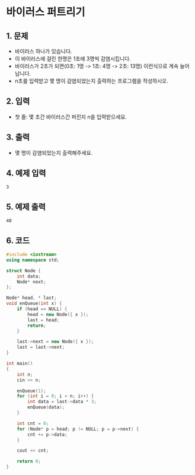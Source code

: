 # 바이러스 퍼트리기

## 1. 문제
- 바이러스 하나가 있습니다.
- 이 바이러스에 걸린 한명은 1초에 3명씩 감염시킵니다.
- 바이러스가 2초가 되면(0초: 1명 -> 1초: 4명 -> 2초: 13명) 이런식으로 계속 늘어납니다.
- n초를 입력받고 몇 명이 감염되었는지 출력하는 프로그램을 작성하시오.


## 2. 입력
- 첫 줄: 몇 초간 바이러스간 퍼진지 n을 입력받으세요.

## 3. 출력
- 몇 명이 감염되었는지 출력해주세요. 

## 4. 예제 입력
```
3
```

## 5. 예제 출력
```
40
```

## 6. 코드
```c++
#include <iostream>
using namespace std;

struct Node {
    int data;
    Node* next;
};

Node* head, * last;
void enQueue(int x) {
    if (head == NULL) {
        head = new Node({ x });
        last = head;
        return;
    }

    last->next = new Node({ x });
    last = last->next;
}

int main()
{
    int n;
    cin >> n;

    enQueue(1);
    for (int i = 0; i < n; i++) {
        int data = last->data * 3;
        enQueue(data);
    }

    int cnt = 0;
    for (Node* p = head; p != NULL; p = p->next) {
        cnt += p->data;
    }

    cout << cnt;

    return 0;
}
```
